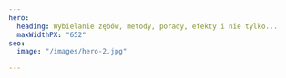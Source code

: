 ```yaml
---
hero:
  heading: Wybielanie zębów, metody, porady, efekty i nie tylko...
  maxWidthPX: "652"
seo:
  image: "/images/hero-2.jpg"

---
```

